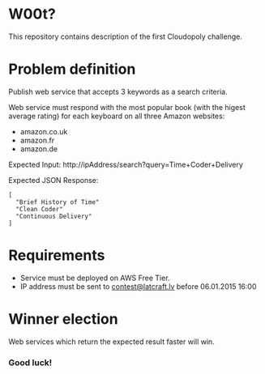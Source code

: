 W00t?
==================
This repository contains description of the first Cloudopoly challenge.

Problem definition
==========
Publish web service that accepts 3 keywords as a search criteria. 

Web service must respond with the most popular book (with the higest average rating) for each keyboard on all three Amazon websites:
* amazon.co.uk
* amazon.fr
* amazon.de

Expected Input: http://ipAddress/search?query=Time+Coder+Delivery

Expected JSON Response:

```
[
  "Brief History of Time"
  "Clean Coder"
  "Continuous Delivery"
]
```

# Requirements
- Service must be deployed on AWS Free Tier.
- IP address must be sent to contest@latcraft.lv before 06.01.2015 16:00

# Winner election

Web services which return the expected result faster will win.

### Good luck!
